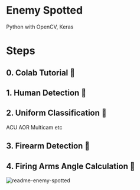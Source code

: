 # Enemy Spotted
Python with OpenCV, Keras

# Steps
## 0. Colab Tutorial :notebook:

## 1. Human Detection :runner:

## 2. Uniform Classification :shirt:

ACU AOR Multicam etc

## 3. Firearm Detection :gun:

## 4. Firing Arms Angle Calculation :triangular_ruler:

![readme-enemy-spotted](https://user-images.githubusercontent.com/20737479/105256590-5fdff900-5bc9-11eb-8599-a1ea2338b542.JPG)
